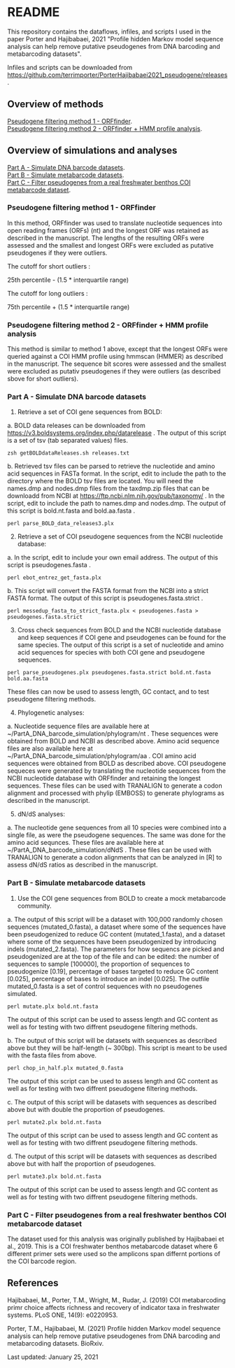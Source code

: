 # README

This repository contains the dataflows, infiles, and scripts I used in the paper Porter and Hajibabaei, 2021 "Profile hidden Markov model sequence analysis can help remove putative pseudogenes from DNA barcoding and metabarcoding datasets".

Infiles and scripts can be downloaded from https://github.com/terrimporter/PorterHajibabaei2021_pseudogene/releases .

## Overview of methods

[Pseudogene filtering method 1 - ORFfinder](#Pseudogene-filtering-mthod-1---ORFfinder).  
[Pseudogene filtering method 2 - ORFfinder + HMM profile analysis](#Pseudogene-filtering-mthod-2---ORFfinder-+-profile-analysis).  

## Overview of simulations and analyses

[Part A - Simulate DNA barcode datasets](#Part-A---Simulate-DNA-barcode-datasets).   
[Part B - Simulate metabarcode datasets](#Part-B---Simulate-metabarcode-datasets).   
[Part C - Filter pseudogenes from a real freshwater benthos COI metabarcode dataset](#Part-C---Filter-pseudogenes-from-a-real-freshwater-benthos-COI-metabarcode-dataset).  

### Pseudogene filtering method 1 - ORFfinder

In this method, ORFfinder was used to translate nucleotide sequences into open reading frames (ORFs) (nt) and the longest ORF was retained as described in the manuscript.  The lengths of the resulting ORFs were assessed and the smallest and longest ORFs were excluded as putative pseudogenes if they were outliers. 

The cutoff for short outliers :

25th percentile - (1.5 * interquartile range)

The cutoff for long outliers :

75th percentile + (1.5 * interquartile range)

### Pseudogene filtering method 2 - ORFfinder + HMM profile analysis

This method is similar to method 1 above, except that the longest ORFs were queried against a COI HMM profile using hmmscan (HMMER) as described in the manuscript.  The sequence bit scores were assessed and the smallest were excluded as putativ pseudogenes if they were outliers (as described sbove for short outliers).

### Part A - Simulate DNA barcode datasets

1. Retrieve a set of COI gene sequences from BOLD: 

a. BOLD data releases can be downloaded from https://v3.boldsystems.org/index.php/datarelease .  The output of this script is a set of tsv (tab separated values) files.

```linux
zsh getBOLDdataReleases.sh releases.txt
```

b. Retrieved tsv files can be parsed to retrieve the nucleotide and amino acid sequences in FASTa format.  In the script, edit to include the path to the directory where the BOLD tsv files are located.  You will need the names.dmp and nodes.dmp files from the taxdmp.zip files that can be downloadd from NCBI at https://ftp.ncbi.nlm.nih.gov/pub/taxonomy/ .  In the script, edit to include the path to names.dmp and nodes.dmp.  The output of this script is bold.nt.fasta and bold.aa.fasta .

```linux
perl parse_BOLD_data_releases3.plx
```

2. Retrieve a set of COI pseudogene sequences from the NCBI nucleotide database:  

a. In the script, edit to include your own email address.  The output of this script is pseudogenes.fasta .

```linux
perl ebot_entrez_get_fasta.plx
```

b. This script will convert the FASTA format from the NCBI into a strict FASTA format.  The output of this script is pseudogenes.fasta.strict .

```linux
perl messedup_fasta_to_strict_fasta.plx < pseudogenes.fasta > pseudogenes.fasta.strict
```

3. Cross check sequences from BOLD and the NCBI nucleotide database and keep sequences if COI gene and pseudogenes can be found for the same species.  The output of this script is a set of nucleotide and amino acid sequences for species with both COI gene and pseudogene sequences.

```linux
perl parse_pseudogenes.plx pseudogenes.fasta.strict bold.nt.fasta bold.aa.fasta
```

These files can now be used to assess length, GC contact, and to test pseudogene filtering methods.

4. Phylogenetic analyses:

a. Nucleotide sequence files are available here at ~/PartA_DNA_barcode_simulation/phylogram/nt .  These sequences were obtained from BOLD and NCBI as described above.  Amino acid sequence files are also available here at ~/PartA_DNA_barcode_simulation/phylogram/aa .  COI amino acid sequences were obtained from BOLD as described above.  COI pseudogene sequeces were generated by translating the nucleotide sequences from the NCBI nucleotide database with ORFfinder and retaining the longest sequences.  These files can be used with TRANALIGN to generate a codon alignment and processed with phylip (EMBOSS) to generate phylograms as described in the manuscript.

5. dN/dS analyses:

a. The nucleotide gene sequences from all 10 species were combined into a single file, as were the pseudogene sequences.  The same was done for the amino acid sequnces.  These files are available here at ~/PartA_DNA_barcode_simulation/dNdS .  These files can be used with TRANALIGN to generate a codon alignments that can be analyzed in [R] to assess dN/dS ratios as described in the manuscript.

### Part B - Simulate metabarcode datasets

1. Use the COI gene sequences from BOLD to create a mock metabarcode community.  

a. The output of this script will be a dataset with 100,000 randomly chosen sequences (mutated_0.fasta), a dataset where some of the sequences have been pseudogenized to reduce GC content (mutated_1.fasta), and a dataset where some of the sequences have been pseudogenized by introducing indels (mutated_2.fasta).  The parameters for how sequencs are picked and pseudogenized are at the top of the file and can be edited: the number of sequences to sample [100000], the proportion of sequences to pseudogenize [0.19], percentage of bases targeted to reduce GC content [0.025], percentage of bases to introduce an indel [0.025].  The outfile mutated_0.fasta is a set of control sequences with no pseudogenes simulated.  

```linux
perl mutate.plx bold.nt.fasta
```

The output of this script can be used to assess length and GC content as well as for testing with two diffrent pseudogene filtering methods.

b. The output of this script will be datasets with sequences as described above but they will be half-length (~ 300bp).  This script is meant to be used with the fasta files from above.

```linux
perl chop_in_half.plx mutated_0.fasta
```

The output of this script can be used to assess length and GC content as well as for testing with two diffrent pseudogene filtering methods.

c. The output of this script will be datasets with sequences as described above but with double the proportion of pseudogenes.

```linux
perl mutate2.plx bold.nt.fasta
```

The output of this script can be used to assess length and GC content as well as for testing with two diffrent pseudogene filtering methods.

d. The output of this script will be datasets with sequences as described above but with half the proportion of pseudogenes.

```linux
perl mutate3.plx bold.nt.fasta
```

The output of this script can be used to assess length and GC content as well as for testing with two diffrent pseudogene filtering methods.

### Part C - Filter pseudogenes from a real freshwater benthos COI metabarcode dataset

The dataset used for this analysis was originally published by Hajibabaei et al., 2019.  This is a COI freshwater benthos metabarcode dataset where 6 different primer sets were used so the amplicons span differnt portions of the COI barcode region.



## References

Hajibabaei, M., Porter, T.M., Wright, M., Rudar, J. (2019) COI metabarcoding primr choice affects richness and recovery of indicator taxa in freshwater systems.  PLoS ONE, 14(9): e0220953.

Porter, T.M., Hajibabaei, M. (2021) Profile hidden Markov model sequence analysis can help remove putative pseudogenes from DNA barcoding and metabarcoding datasets.  BioRxiv.

Last updated: January 25, 2021
